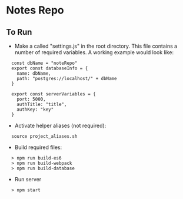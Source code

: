 # Notes Repo

## To Run

* Make a called "settings.js" in the root directory. This file contains a number of required variables. A working example would look like:
```
  const dbName = "noteRepo"
  export const databaseInfo = {
    name: dbName,
    path: "postgres://localhost/" + dbName
  }

  export const serverVariables = {
    port: 5000,
    authTitle: "title",
    authKey: "key"
  }
```

* Activate helper aliases (not required):

```
  source project_aliases.sh
```

* Build required files:

```
  > npm run build-es6
  > npm run build-webpack
  > npm run build-database
```

* Run server
```
  > npm start
```
